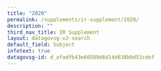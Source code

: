 ```yaml
---
title: "2020"
permalink: /supplements/ir-supplement/2020/
description: ""
third_nav_title: IR Supplement
layout: datagovsg-v2-search
default_field: Subject
infotext: true
datagovsg-id: d_afadfb43e60509d6d14d638b9d53cdef
---
```


